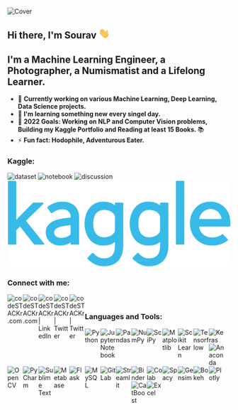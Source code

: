 <img align="center" alt="Cover" width="950px" src="https://github.com/Souravban/Souravban/blob/master/assets/cover.gif"/>

## Hi there, I'm Sourav <img src="https://raw.githubusercontent.com/iamsouravbanerjee/iamsouravbanerjee/master/assets/Hello.gif" width="25px"/>

## I'm a Machine Learning Engineer, a Photographer, a Numismatist and a Lifelong Learner.
- 🔭 <b> Currently working on various Machine Learning, Deep Learning, Data Science projects. </b>
- 🌱 <b> I'm learning something new every singel day. </b>
- 🥅 <b> 2022 Goals: Working on NLP and Computer Vision problems, Building my Kaggle Portfolio and Reading at least 15 Books. </b>📚
- ⚡ <b> Fun fact: Hodophile, Adventurous Eater. </b>

### Kaggle:

![dataset](https://road-to-kaggle-grandmaster.vercel.app/api/badges/iamsouravbanerjee/dataset/light)
![notebook](https://road-to-kaggle-grandmaster.vercel.app/api/badges/iamsouravbanerjee/notebook/light)
![discussion](https://road-to-kaggle-grandmaster.vercel.app/api/badges/iamsouravbanerjee/discussion/light)
<img src="https://raw.githubusercontent.com/iamsouravbanerjee/iamsouravbanerjee/master/assets/Kaggle_logo.png"/>

### Connect with me:

[<img align="left" alt="codeSTACKr.com" width="35px" src="https://github.com/Souravban/Souravban/blob/master/assets/website.png"/>][website]
[<img align="left" alt="codeSTACKr.com" width="35px" src="https://github.com/Souravban/Souravban/blob/master/assets/gmail.png"/>][gmail]
[<img align="left" alt="codeSTACKr | LinkedIn" width="35px" src="https://github.com/Souravban/Souravban/blob/master/assets/linkedin.png"/>][linkedin]
[<img align="left" alt="codeSTACKr | Twitter" width="35px" src="https://github.com/Souravban/Souravban/blob/master/assets/medium.png"/>][medium]
[<img align="left" alt="codeSTACKr | Twitter" width="35px" src="https://github.com/Souravban/Souravban/blob/master/assets/twitter.png"/>][twitter]

<br />

### Languages and Tools:

[<img align="left" alt="Python" width="35px" src="https://github.com/Souravban/Souravban/blob/master/assets/python.png"/>][python]

[<img align="left" alt="Jupyter Notebook" width="35px" src="https://github.com/Souravban/Souravban/blob/master/assets/jupyter_notebook.png"/>][jupyter_notebook]

[<img align="left" alt="Pandas" width="35px" src="https://github.com/Souravban/Souravban/blob/master/assets/pandas.png"/>][pandas]

[<img align="left" alt="NumPy" width="35px" src="https://github.com/Souravban/Souravban/blob/master/assets/numpy1.png"/>][numpy]

[<img align="left" alt="SciPy" width="35px" src="https://github.com/Souravban/Souravban/blob/master/assets/scipy.png"/>][scipy]

[<img align="left" alt="Matplotlib" width="35px" src="https://github.com/Souravban/Souravban/blob/master/assets/matplotlib.png"/>][matplotlib]

[<img align="left" alt="Scikit Learn" width="35px" src="https://github.com/Souravban/Souravban/blob/master/assets/scikit_learn.png"/>][scikit-learn]

[<img align="left" alt="Tensorflow" width="35px" src="https://github.com/Souravban/Souravban/blob/master/assets/tensorflow.png"/>][tensorflow]

[<img align="left" alt="Keras" width="35px" src="https://github.com/Souravban/Souravban/blob/master/assets/keras.png"/>][keras]

[<img align="left" alt="Anaconda" width="35px" src="https://github.com/Souravban/Souravban/blob/master/assets/anaconda.png"/>][anaconda]

[<img align="left" alt="Open CV" width="35px" src="https://github.com/Souravban/Souravban/blob/master/assets/open_cv.png"/>][open-cv]

[<img align="left" alt="PyCharm" width="35px" src="https://github.com/Souravban/Souravban/blob/master/assets/pycharm.png"/>][pycharm]

[<img align="left" alt="Sublime Text" width="35px" src="https://github.com/Souravban/Souravban/blob/master/assets/sublime_text.png"/>][sublime_text]

[<img align="left" alt="Metabase" width="35px" src="https://github.com/Souravban/Souravban/blob/master/assets/metabase.png"/>][metabase]

[<img align="left" alt="Flask" width="35px" src="https://github.com/Souravban/Souravban/blob/master/assets/flask1.png"/>][flask]

[<img align="left" alt="MySQL" width="35px" src="https://github.com/Souravban/Souravban/blob/master/assets/mysql.png"/>][mysql]

[<img align="left" alt="GitLab" width="35px" src="https://github.com/Souravban/Souravban/blob/master/assets/gitlab.png"/>][gitlab]

[<img align="left" alt="Streamlit" width="35px" src="https://github.com/Souravban/Souravban/blob/master/assets/streamlit.png"/>][streamlit]

[<img align="left" alt="Binder" width="35px" src="https://github.com/Souravban/Souravban/blob/master/assets/binder.png"/>][binder]

[<img align="left" alt="Colab" width="35px" src="https://github.com/Souravban/Souravban/blob/master/assets/colab.png"/>][colab]

[<img align="left" alt="Spacy" width="35px" src="https://github.com/Souravban/Souravban/blob/master/assets/spacy.png"/>][spacy]

[<img align="left" alt="Gensim" width="35px" src="https://github.com/Souravban/Souravban/blob/master/assets/gensim2.png"/>][gensim]

[<img align="left" alt="Bokeh" width="35px" src="https://github.com/Souravban/Souravban/blob/master/assets/bokeh.png"/>][bokeh]

[<img align="left" alt="Plotly" width="35px" src="https://github.com/Souravban/Souravban/blob/master/assets/plotly.png"/>][plotly]

[<img align="left" alt="CatBoost" width="35px" src="https://github.com/Souravban/Souravban/blob/master/assets/catboost.png"/>][catboost]

[<img align="left" alt="Excel" width="35px" src="https://github.com/Souravban/Souravban/blob/master/assets/excel.png"/>][excel]

<br />
<br />

[website]: https://iamsouravbanerjee.github.io/
[gmail]: https://mail.google.com/mail/?view=cm&fs=1&tf=1&to=souravbanerjee216@gmail.com
[linkedin]: https://www.linkedin.com/in/iamsouravbanerjee/
[kaggle]: https://www.kaggle.com/iamsouravbanerjee/
[medium]: https://iamsouravbanerjee.medium.com/
[twitter]: https://twitter.com/iamsouravban/

[python]: https://www.python.org/
[jupyter_notebook]: https://jupyter.org/
[pandas]: https://pandas.pydata.org/
[numpy]: https://numpy.org/
[scipy]: https://www.scipy.org/
[matplotlib]: https://matplotlib.org/
[scikit-learn]: https://scikit-learn.org/stable/
[tensorflow]: https://www.tensorflow.org/
[keras]: https://keras.io/
[anaconda]: https://www.anaconda.com/
[open-cv]: https://opencv.org/
[pycharm]: https://www.jetbrains.com/pycharm/
[sublime_text]: https://www.sublimetext.com/
[metabase]: https://www.metabase.com/
[flask]: https://flask.palletsprojects.com/en/1.1.x/
[mysql]: https://www.mysql.com/
[gitlab]: http://gitlab.com/
[streamlit]: https://www.streamlit.io/
[binder]: https://mybinder.org/
[colab]: https://colab.research.google.com/
[spacy]: https://spacy.io/
[gensim]: https://radimrehurek.com/gensim/
[bokeh]: https://bokeh.org/
[plotly]: https://plotly.com/python/
[catboost]: https://catboost.ai/
[excel]: https://www.microsoft.com/en-in/microsoft-365/excel
